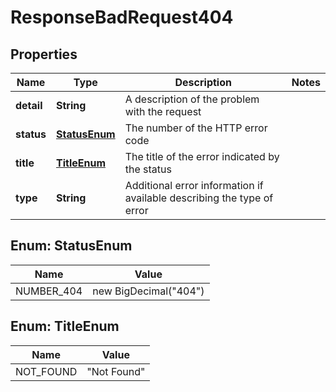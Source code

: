 

# ResponseBadRequest404


## Properties

Name | Type | Description | Notes
------------ | ------------- | ------------- | -------------
**detail** | **String** | A description of the problem with the request | 
**status** | [**StatusEnum**](#StatusEnum) | The number of the HTTP error code | 
**title** | [**TitleEnum**](#TitleEnum) | The title of the error indicated by the status | 
**type** | **String** | Additional error information if available describing the type of error | 



## Enum: StatusEnum

Name | Value
---- | -----
NUMBER_404 | new BigDecimal(&quot;404&quot;)



## Enum: TitleEnum

Name | Value
---- | -----
NOT_FOUND | &quot;Not Found&quot;




